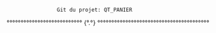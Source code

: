                     Git du projet: QT_PANIER
°°°°°°°°°°°°°°°°°°°°°°°°°°° {°.°} °°°°°°°°°°°°°°°°°°°°°°°°°°°°°°°°°°°°°°°°
